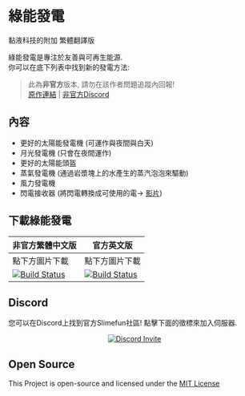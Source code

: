 # 綠能發電
黏液科技的附加 繁體翻譯版

綠能發電是專注於友善與可再生能源.<br>
你可以在底下列表中找到新的發電方法:

> 此為**非官方**版本, 請勿在該作者問題追蹤內回報! <br>
> [原作連結](https://github.com/TheBusyBiscuit/EcoPower) | [非官方Discord](https://discord.gg/GF4CwjFXT9)

## 內容
* 更好的太陽能發電機 (可運作與夜間與白天)
* 月光發電機 (只會在夜間運作)
* 更好的太陽能頭盔
* 蒸氣發電機 (通過岩漿塊上的水產生的蒸汽泡泡來驅動)
* 風力發電機
* 閃電接收器 (將閃電轉換成可使用的電-> [影片](https://youtu.be/mAntFr0c1gg))

## 下載綠能發電
| 非官方繁體中文版 | 官方英文版 |
| -------- | -------- |
| 點下方圖片下載 | 點下方圖片下載 |
| [![Build Status](https://xmikux.github.io/builds/SlimeTraditionalTranslation/EcoPower/master/badge.svg)](https://xmikux.github.io/builds/SlimeTraditionalTranslation/EcoPower/master) | [![Build Status](https://thebusybiscuit.github.io/builds/TheBusyBiscuit/EcoPower/master/badge.svg)](https://thebusybiscuit.github.io/builds/TheBusyBiscuit/EcoPower/master) |

## Discord
您可以在Discord上找到官方Slimefun社區!
點擊下面的徵標來加入伺服器.
<p align="center">
  <a href="https://discord.gg/fsD4Bkh">
    <img src="https://img.shields.io/discord/565557184348422174?color=7289DA&label=Discord&style=for-the-badge" alt="Discord Invite"/>
  </a>
</p>

## Open Source
This Project is open-source and licensed under the [MIT License](https://github.com/TheBusyBiscuit/EcoPower/blob/master/LICENSE)
